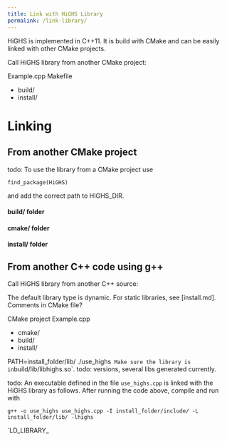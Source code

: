 ```yaml
---
title: Link with HiGHS Library
permalink: /link-library/
---
```

HiGHS is implemented in C++11.
It is build with CMake and can be easily linked with other CMake projects.

Call HiGHS library from another CMake project:

Example.cpp
Makefile
- build/
- install/
# Linking

## From another CMake project
todo:
To use the library from a CMake project use

`find_package(HiGHS)` 

and add the correct path to HIGHS_DIR.


#### build/ folder

#### cmake/ folder

#### install/ folder

## From another C++ code using g++

Call HiGHS library from another C++ source:

The default library type is dynamic. For static libraries, see [install.md].
Comments in CMake file?

CMake project
Example.cpp
- cmake/
- build/
- install/

PATH=install_folder/lib/ ./use_highs` 
Make sure the library is in `build/lib/libhighs.so`. todo: versions, several libs generated currently.

todo:
An executable defined in the file `use_highs.cpp` is linked with the HiGHS library as follows. After running the code above, compile and run with

`g++ -o use_highs use_highs.cpp -I install_folder/include/ -L install_folder/lib/ -lhighs` 

`LD_LIBRARY_